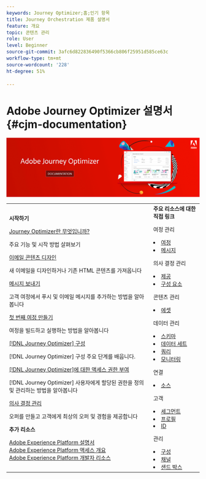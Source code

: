 ```yaml
---
keywords: Journey Optimizer;홈;인기 항목
title: Journey Orchestration 제품 설명서
feature: 개요
topic: 콘텐츠 관리
role: User
level: Beginner
source-git-commit: 3afc6d822836490f5366cb806f25951d585ce63c
workflow-type: tm+mt
source-wordcount: '228'
ht-degree: 51%

---
```


# Adobe Journey Optimizer 설명서 {#cjm-documentation}

![](using/assets/do-not-localize/banner-cjm.png)


<table style="table-layout:fixed">
<tr>
  <td>
    <div><strong>시작하기</strong>
    </div>
    <p>
    <em></em>
    <p>
    <div>
      <a href="using/get-started.md">Journey Optimizer란 무엇입니까?</a>
    </div>
    <p>주요 기능 및 시작 방법 살펴보기
    <p>
    <div>
      <a href="using/design-emails.md">이메일 콘텐츠 디자인</a>
    </div>
    <p>
    새 이메일을 디자인하거나 기존 HTML 콘텐츠를 가져옵니다
    <p>
    <div>
      <a href="using/building-journeys/journeys-message.md">메시지 보내기</a>
    </div>
    <p>고객 여정에서 푸시 및 이메일 메시지를 추가하는 방법을 알아봅니다
    <p>
    <div>
    <a href="using/building-journeys/journeys-uc.md">첫 번째 여정 만들기</a>
    </div>
    <p>여정을 빌드하고 실행하는 방법을 알아봅니다
    <p>
    <div>
    <a href="using/configuration/get-started-configuration.md">[!DNL Journey Optimizer] 구성</a>
    </div>
    <p>[!DNL Journey Optimizer] 구성 주요 단계를 배웁니다.
    <p>
    <div>
    <a href="using/administration/permissions-overview.md">[!DNL Journey Optimizer]에 대한 액세스 권한 부여</a>
    </div>
    <p>[!DNL Journey Optimizer] 사용자에게 할당된 권한을 정의 및 관리하는 방법을 알아봅니다
    <p>
    <div>
    <a href="using/offers/get-started/starting-offer-decisioning.md">의사 결정 관리</a>
    </div>
    <p>오퍼를 만들고 고객에게 최상의 오퍼 및 경험을 제공합니다
    <p>
    <p>
    <div><strong>추가 리소스</strong>
    </div>
    <p>
    <p>
    <div>
      <a href="https://experienceleague.adobe.com/docs/experience-platform/landing/home.html?lang=ko">Adobe Experience Platform 설명서</a>
    </div>
      <div>
      <a href="https://experienceleague.adobe.com/docs/experience-platform/access-control/home.html?lang=ko">Adobe Experience Platform 액세스 개요</a>
    </div>
      <div>
      <a href="https://www.adobe.com/kr/experience-platform/documentation-and-developer-resources.html">Adobe Experience Platform 개발자 리소스</a>
    </div>
  </td>
   <td>
   <div><strong>주요 리소스에 대한 직접 링크</strong>
    </div>
    <p>
    <em></em>
    <p>
    <p>여정 관리</p>
    <li>
      <a href="using/building-journeys/journey-gs.md">여정</a>
    </li>
    <li>
      <a href="using/create-message.md">메시지</a>
    </li>
    <p>
    <p>의사 결정 관리</p>
    <li>
      <a href="using/offers/get-started/starting-offer-decisioning.md">제공</a>
    </li>
     <li>
      <a href="using/offers/offer-library/key-steps.md">구성 요소</a>
    </li>
    <p>
    <p>콘텐츠 관리</p>
    <li>
      <a href="using/assets-essentials.md">에셋</a>
    </li>
    <p>
    <p>데이터 관리</p>
    <li>
      <a href="https://experienceleague.adobe.com/docs/experience-platform/xdm/tutorials/create-schema-ui.html?lang=ko">스키마</a>
    </li>
     <li>
      <a href="https://experienceleague.adobe.com/docs/experience-platform/catalog/datasets/user-guide.html?lang=ko">데이터 세트</a>
    </li>
        <li>
      <a href="https://experienceleague.adobe.com/docs/experience-platform/query/ui/overview.html?lang=ko">쿼리</a>
    </li>
     <li>
      <a href="https://experienceleague.adobe.com/docs/experience-platform/ingestion/quality/monitor-data-ingestion.html?lang=ko">모니터링</a>
    </li>
    <p>
    <p>연결</p>
    <li>
      <a href="https://experienceleague.adobe.com/docs/experience-platform/sources/home.html?lang=ko">소스</a>
    </li>
    <p>
    <p>고객</p>
    <li>
      <a href="using/segment/about-segments.md">세그먼트</a>
    </li>
     <li>
      <a href="https://experienceleague.adobe.com/docs/experience-platform/profile/ui/user-guide.html?lang=ko">프로필</a>
    </li>
    <li>
      <a href="https://experienceleague.adobe.com/docs/experience-platform/identity/namespaces.html#manage-namespaces">ID</a>
    </li>
    <p>
    <p>관리</p>
    <li>
      <a href="using/configuration/about-data-sources-events-actions.md">구성</a>
    </li>
    <li>
      <a href="using/configuration/get-started-configuration.md">채널</a>
    </li>
     <li>
      <a href="using/administration/sandboxes.md">샌드 박스</a>
    </li>
  </td>
</tr>
</table>
